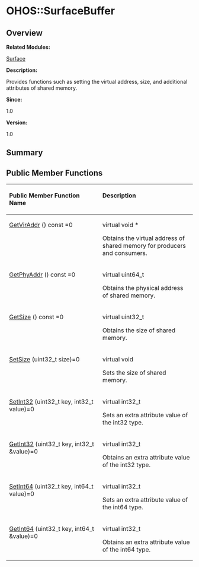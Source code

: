 # OHOS::SurfaceBuffer<a name="ZH-CN_TOPIC_0000001054718143"></a>

## **Overview**<a name="section913605657093532"></a>

**Related Modules:**

[Surface](Surface.md)

**Description:**

Provides functions such as setting the virtual address, size, and additional attributes of shared memory. 

**Since:**

1.0

**Version:**

1.0

## **Summary**<a name="section951082090093532"></a>

## Public Member Functions<a name="pub-methods"></a>

<a name="table716726653093532"></a>
<table><thead align="left"><tr id="row770161509093532"><th class="cellrowborder" valign="top" width="50%" id="mcps1.1.3.1.1"><p id="p1889762361093532"><a name="p1889762361093532"></a><a name="p1889762361093532"></a>Public Member Function Name</p>
</th>
<th class="cellrowborder" valign="top" width="50%" id="mcps1.1.3.1.2"><p id="p581033731093532"><a name="p581033731093532"></a><a name="p581033731093532"></a>Description</p>
</th>
</tr>
</thead>
<tbody><tr id="row1021508952093532"><td class="cellrowborder" valign="top" width="50%" headers="mcps1.1.3.1.1 "><p id="p419003701093532"><a name="p419003701093532"></a><a name="p419003701093532"></a><a href="Surface.md#ga623d6c8ced742a36017bb71f6441b2a7">GetVirAddr</a> () const =0</p>
</td>
<td class="cellrowborder" valign="top" width="50%" headers="mcps1.1.3.1.2 "><p id="p1666296938093532"><a name="p1666296938093532"></a><a name="p1666296938093532"></a>virtual void *&nbsp;</p>
<p id="p718787854093532"><a name="p718787854093532"></a><a name="p718787854093532"></a>Obtains the virtual address of shared memory for producers and consumers. </p>
</td>
</tr>
<tr id="row559769922093532"><td class="cellrowborder" valign="top" width="50%" headers="mcps1.1.3.1.1 "><p id="p709042030093532"><a name="p709042030093532"></a><a name="p709042030093532"></a><a href="Surface.md#ga5d797958fed83fdea15b3f6ad5ddf97e">GetPhyAddr</a> () const =0</p>
</td>
<td class="cellrowborder" valign="top" width="50%" headers="mcps1.1.3.1.2 "><p id="p257223158093532"><a name="p257223158093532"></a><a name="p257223158093532"></a>virtual uint64_t&nbsp;</p>
<p id="p1947960189093532"><a name="p1947960189093532"></a><a name="p1947960189093532"></a>Obtains the physical address of shared memory. </p>
</td>
</tr>
<tr id="row87859895093532"><td class="cellrowborder" valign="top" width="50%" headers="mcps1.1.3.1.1 "><p id="p2046034225093532"><a name="p2046034225093532"></a><a name="p2046034225093532"></a><a href="Surface.md#gaad9d0ca349b3f398b31c38ac9a650138">GetSize</a> () const =0</p>
</td>
<td class="cellrowborder" valign="top" width="50%" headers="mcps1.1.3.1.2 "><p id="p721443069093532"><a name="p721443069093532"></a><a name="p721443069093532"></a>virtual uint32_t&nbsp;</p>
<p id="p1795252399093532"><a name="p1795252399093532"></a><a name="p1795252399093532"></a>Obtains the size of shared memory. </p>
</td>
</tr>
<tr id="row1522347830093532"><td class="cellrowborder" valign="top" width="50%" headers="mcps1.1.3.1.1 "><p id="p1044836631093532"><a name="p1044836631093532"></a><a name="p1044836631093532"></a><a href="Surface.md#ga818ee9015ff03d536b9a73d52f36b4f2">SetSize</a> (uint32_t size)=0</p>
</td>
<td class="cellrowborder" valign="top" width="50%" headers="mcps1.1.3.1.2 "><p id="p293931224093532"><a name="p293931224093532"></a><a name="p293931224093532"></a>virtual void&nbsp;</p>
<p id="p512715012093532"><a name="p512715012093532"></a><a name="p512715012093532"></a>Sets the size of shared memory. </p>
</td>
</tr>
<tr id="row558839103093532"><td class="cellrowborder" valign="top" width="50%" headers="mcps1.1.3.1.1 "><p id="p1851443823093532"><a name="p1851443823093532"></a><a name="p1851443823093532"></a><a href="Surface.md#gaf4b467cb2d7015d00f4bcf77c5b19875">SetInt32</a> (uint32_t key, int32_t value)=0</p>
</td>
<td class="cellrowborder" valign="top" width="50%" headers="mcps1.1.3.1.2 "><p id="p302474096093532"><a name="p302474096093532"></a><a name="p302474096093532"></a>virtual int32_t&nbsp;</p>
<p id="p74608160093532"><a name="p74608160093532"></a><a name="p74608160093532"></a>Sets an extra attribute value of the int32 type. </p>
</td>
</tr>
<tr id="row1133847304093532"><td class="cellrowborder" valign="top" width="50%" headers="mcps1.1.3.1.1 "><p id="p784386909093532"><a name="p784386909093532"></a><a name="p784386909093532"></a><a href="Surface.md#ga54a916606158a8799fe421eb3842848e">GetInt32</a> (uint32_t key, int32_t &amp;value)=0</p>
</td>
<td class="cellrowborder" valign="top" width="50%" headers="mcps1.1.3.1.2 "><p id="p1498493024093532"><a name="p1498493024093532"></a><a name="p1498493024093532"></a>virtual int32_t&nbsp;</p>
<p id="p1703501545093532"><a name="p1703501545093532"></a><a name="p1703501545093532"></a>Obtains an extra attribute value of the int32 type. </p>
</td>
</tr>
<tr id="row1449273791093532"><td class="cellrowborder" valign="top" width="50%" headers="mcps1.1.3.1.1 "><p id="p580021002093532"><a name="p580021002093532"></a><a name="p580021002093532"></a><a href="Surface.md#ga479eea3722e4d8448ead051c2f11cec5">SetInt64</a> (uint32_t key, int64_t value)=0</p>
</td>
<td class="cellrowborder" valign="top" width="50%" headers="mcps1.1.3.1.2 "><p id="p1065380095093532"><a name="p1065380095093532"></a><a name="p1065380095093532"></a>virtual int32_t&nbsp;</p>
<p id="p264818791093532"><a name="p264818791093532"></a><a name="p264818791093532"></a>Sets an extra attribute value of the int64 type. </p>
</td>
</tr>
<tr id="row332537190093532"><td class="cellrowborder" valign="top" width="50%" headers="mcps1.1.3.1.1 "><p id="p853672703093532"><a name="p853672703093532"></a><a name="p853672703093532"></a><a href="Surface.md#ga3a442c71aee865c7b7a9bb6505ce800a">GetInt64</a> (uint32_t key, int64_t &amp;value)=0</p>
</td>
<td class="cellrowborder" valign="top" width="50%" headers="mcps1.1.3.1.2 "><p id="p1492421200093532"><a name="p1492421200093532"></a><a name="p1492421200093532"></a>virtual int32_t&nbsp;</p>
<p id="p921437593093532"><a name="p921437593093532"></a><a name="p921437593093532"></a>Obtains an extra attribute value of the int64 type. </p>
</td>
</tr>
</tbody>
</table>

